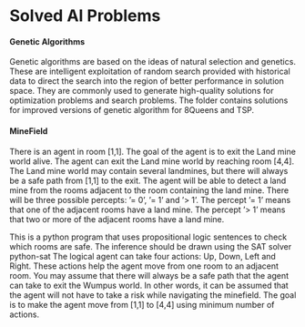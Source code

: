 # Solved AI Problems

#### Genetic Algorithms
Genetic algorithms are based on the ideas of natural selection and genetics. These are intelligent exploitation of random search provided with historical data to direct the search into the region of better performance in solution space. They are commonly used to generate high-quality solutions for optimization problems and search problems. The folder contains solutions for improved versions of genetic algorithm for 8Queens and TSP.


#### MineField

There is an agent in room [1,1]. The goal of the agent is to exit the Land mine world alive. The agent can exit the Land mine world by reaching room [4,4]. The Land mine world may contain several landmines, but there will always be a safe path from [1,1] to the exit. The agent will be able to detect a land mine from the rooms adjacent to the room containing the land mine. There will be three possible percepts: ’= 0’, ’= 1’ and ’> 1’. The percept ’= 1’ means that one of the adjacent rooms have a land mine. The percept ’> 1’ means that two or more of the adjacent rooms have a land mine.

This is a python program that uses propositional logic sentences to check which rooms are safe. The inference should be drawn using the SAT solver python-sat
The logical agent can take four actions: Up, Down, Left and Right. These actions help the agent move from one room to an adjacent room. You may assume that there will always be a safe path that the agent can take to exit the Wumpus world. In other words, it can be assumed that the agent will not have to take a risk while navigating the minefield. The goal is to make the agent move from [1,1] to [4,4] using minimum number of actions.
